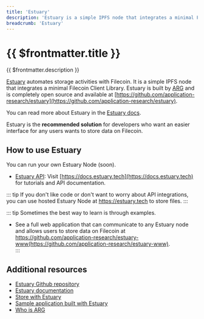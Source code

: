 ```yaml
---
title: 'Estuary'
description: 'Estuary is a simple IPFS node that integrates a minimal Filecoin Client Library. '
breadcrumb: 'Estuary'
---
```


# {{ $frontmatter.title }}

{{ $frontmatter.description }}

[Estuary](https://estuary.tech) automates storage activities with Filecoin. It is a simple IPFS node that integrates a minimal Filecoin Client Library. Estuary is built by [ARG](https://arg.protocol.ai/) and is completely open source and available at [https://github.com/application-research/estuary](https://github.com/application-research/estuary).

You can read more about Estuary in the [Estuary docs](https://docs.estuary.tech).

Estuary is the **recommended solution** for developers who want an easier interface for any users wants to store data on Filecoin.

## How to use Estuary 

You can run your own Estuary Node (soon). 

- [Estuary API](https://docs.estuary.tech): Visit [https://docs.estuary.tech](https://docs.estuary.tech) for tutorials and API documentation.
  
::: tip
If you don't like code or don't want to worry about API integrations, you can use hosted Estuary Node at https://estuary.tech to store files.
:::

::: tip
Sometimes the best way to learn is through examples.

- See a full web application that can communicate to any Estuary node and allows users to store data on Filecoin at https://github.com/application-research/estuary-www(https://github.com/application-research/estuary-www).  
:::

## Additional resources

- [Estuary Github repository](https://github.com/application-research/estuary)
- [Estuary documentation](https://docs.estuary.tech)
- [Store with Estuary](https://docs.filecoin.io/store/estuary/)
- [Sample application built with Estuary](https://github.com/application-research/estuary-www)
- [Who is ARG](https://arg.protocol.ai)
